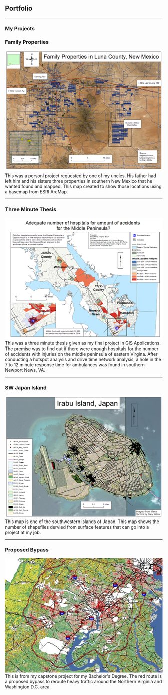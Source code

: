 ## Portfolio

---

### My Projects 

### Family Properties
<img src="images/Family Properties.png?raw=true"/>
This was a personl project requested by one of my uncles. His father had left him and his sisters three properties in southern New Mexico that he wanted found and mapped. This map 
created to show those locations using a basemap from ESRI ArcMap. 

---

### Three Minute Thesis
<img src="images/Three Minute Thesis.png?raw=true"/>
This was a three minute thesis given as my final project in GIS Applications. The premise was to find out if there were enough hospitals for the number of accidents with injuries 
on the middle peninsula of eastern Virgina. After conducting a hotspot analysis and drive time network analysis, a hole in the 7 to 12 minute response time for ambulances was 
found in southern Newport News, VA.

---

### SW Japan Island
<img src="images/Japan_Islands.png?raw=true"/>
This map is one of the southwestern islands of Japan. This map shows the number of shapefiles dervied from surface features that can go into a project at my job. 

---

### Proposed Bypass
<img src="images/new bypass.jpg?raw=true"/>
This is from my capstone project for my Bachelor's Degree. The red route is a proposed bypass to reroute heavy traffic around the Northern Virginia and Washington D.C. area.
